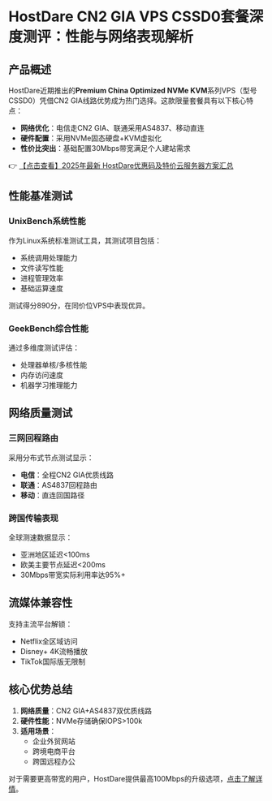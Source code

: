 # HostDare CN2 GIA VPS CSSD0套餐深度测评：性能与网络表现解析

## 产品概述

HostDare近期推出的**Premium China Optimized NVMe KVM**系列VPS（型号CSSD0）凭借CN2 GIA线路优势成为热门选择。这款限量套餐具有以下核心特点：

- **网络优化**：电信走CN2 GIA、联通采用AS4837、移动直连
- **硬件配置**：采用NVMe固态硬盘+KVM虚拟化
- **性价比突出**：基础配置30Mbps带宽满足个人建站需求

👉 [【点击查看】2025年最新 HostDare优惠码及特价云服务器方案汇总](https://bit.ly/hostdare)

## 性能基准测试

### UnixBench系统性能
作为Linux系统标准测试工具，其测试项目包括：
- 系统调用处理能力
- 文件读写性能
- 进程管理效率
- 基础运算速度

测试得分890分，在同价位VPS中表现优异。

### GeekBench综合性能
通过多维度测试评估：
- 处理器单核/多核性能
- 内存访问速度
- 机器学习推理能力

## 网络质量测试

### 三网回程路由
采用分布式节点测试显示：
- **电信**：全程CN2 GIA优质线路
- **联通**：AS4837回程路由
- **移动**：直连回国路径

### 跨国传输表现
全球测速数据显示：
- 亚洲地区延迟<100ms
- 欧美主要节点延迟<200ms
- 30Mbps带宽实际利用率达95%+

## 流媒体兼容性

支持主流平台解锁：
- Netflix全区域访问
- Disney+ 4K流畅播放
- TikTok国际版无限制

## 核心优势总结

1. **网络质量**：CN2 GIA+AS4837双优质线路
2. **硬件性能**：NVMe存储确保IOPS>100k
3. **适用场景**：
   - 企业外贸网站
   - 跨境电商平台
   - 跨国远程办公

对于需要更高带宽的用户，HostDare提供最高100Mbps的升级选项，[点击了解详情](https://bit.ly/hostdare)。